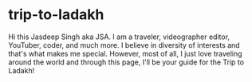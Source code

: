 # trip-to-ladakh
Hi this Jasdeep Singh aka JSA. I am a traveler, videographer editor, YouTuber, coder, and much more. I believe in diversity of interests and that's what makes me special. However, most of all, I just love traveling around the world and through this page, I'll be your guide for the Trip to Ladakh!
